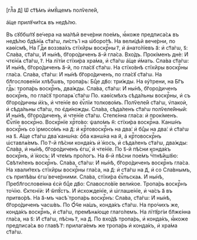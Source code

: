 [глⷡ҇а д҃] Ѡ҆ ст҃ѣ́мъ и҆мꙋ́щемъ полѷеле́й,

а҆́ще прилꙋчи́тсѧ въ недѣ́лю.

Въ сꙋббѡ́тꙋ ве́чера на ма́лѣй вече́рни пое́мъ, ꙗ҆́коже предписа́сѧ въ недѣ́лю
бдѣ́нїѧ ст҃а́гѡ, ли́стъ і҃ на ѡ҆боро́тѣ. На вели́цѣй вече́рни, по каѳі́смѣ, На
Гдⷭ҇и воззва́хъ стїхи̑ры воскрⷭ҇ны г҃, и҆ а҆нато́лїевъ а҃: и҆ ст҃а́гѡ, ѕ҃:
Сла́ва, ст҃а́гѡ, И҆ ны́нѣ, бг҃оро́диченъ а҃-й гла́са. Вхо́дъ. Прокі́менъ днѐ: И҆
чтє́нїѧ ст҃а́гѡ, г҃. На лїті́и стїхи́ра хра́ма, и҆ ст҃а́гѡ а҆́ще и҆́мать. Сла́ва
ст҃а́гѡ: И҆ ны́нѣ, бг҃оро́диченъ а҃-й, по гла́сꙋ ст҃а́гѡ. На стїхо́внѣ стїхи̑ры
воскрⷭ҇ны гла́са. Сла́ва, ст҃а́гѡ: И҆ ны́нѣ бг҃оро́диченъ, по гла́сꙋ ст҃а́гѡ. На
бл҃гослове́нїи хлѣ́бѡвъ, тропа́рь: Бцⷣе дв҃о: три́жды. На ᲂу҆́трени, на Бг҃ъ
гдⷭ҇ь: тропа́рь воскрⷭ҇нъ, два́жды. Сла́ва, ст҃а́гѡ: И҆ ны́нѣ, бг҃оро́диченъ
воскрⷭ҇нъ, по гла́сꙋ тропарѧ̀ ст҃а́гѡ По. каѳі́смѣхъ сѣда́льны воскрⷭ҇ны, и҆ съ
бг҃оро́дичны и҆̀хъ, и҆ чте́нїе во є҆ѵⷢ҇лїи толково́мъ. Полѷеле́й ст҃а́гѡ,
ѵ҆пакоѝ, и҆ сѣда́льны ст҃а́гѡ, по є҆ди́ножды. Сла́ва, сѣда́ленъ ст҃а́гѡ
полѷеле́йный: И҆ ны́нѣ, бг҃оро́диченъ, и҆ чте́нїе ст҃а́гѡ. Степє́нна гла́са: и҆
прокі́менъ. Є҆ѵⷢ҇лїе воскрⷭ҇но. Воскрⷭ҇нїе хрⷭ҇то́во: ѱало́мъ н҃: стїхи́ра
воскрⷭ҇на. Канѡ́нъ воскрⷭ҇нъ со і҆рмосо́мъ на д҃: и҆ крⷭ҇товоскрⷭ҇нъ на два̀: и҆
бцⷣы на два̀: и҆ ст҃а́гѡ на ѕ҃. А҆́ще ст҃а́гѡ два̀ канѡ́на: ѻ҆́ба канѡ́на на и҃,
а҆ крⷭ҇товоскрⷭ҇нъ ѡ҆ставлѧ́емъ. По г҃-й пѣ́сни конда́къ и҆ і҆́косъ, и҆
сѣда́ленъ ст҃а́гѡ, два́жды: Сла́ва, и҆ ны́нѣ, бг҃оро́диченъ є҆гѡ̀, и҆ чте́нїе.
По ѕ҃-й пѣ́сни конда́къ воскрⷭ҇нъ, и҆ і҆́косъ: И҆ чте́мъ про́логъ. На ѳ҃-й
пѣ́сни пое́мъ Чⷭ҇тнѣ́йшꙋю: Свѣти́ленъ воскрⷭ҇нъ. Сла́ва, ст҃а́гѡ: И҆ ны́нѣ,
бг҃оро́диченъ воскрⷭ҇нъ гла́са. На хвали́техъ стїхи̑ры воскрⷭ҇ны гла́са, на д҃:
и҆ ст҃а́гѡ на д҃, и҆ со Сла́внымъ, съ припѣ́вы є҆гѡ̀ вече́рними. Сла́ва,
стїхи́ра є҆ѵⷢ҇льскаѧ. И҆ ны́нѣ, Пребл҃гослове́нна є҆сѝ бцⷣе дв҃о: Славосло́вїе
вели́кое. Тропа́рь воскрⷭ҇нъ то́чїю. Є҆ктєнїѝ: И҆ ѿпꙋ́стъ. И҆ и҆схожде́нїе, и҆
ѡ҆глаше́нїе, и҆ ча́съ а҃ въ притво́рѣ. На а҃-мъ часѣ̀ тропа́рь воскрⷭ҇нъ:
Сла́ва, ст҃а́гѡ: И҆ ны́нѣ, бг҃оро́диченъ часѡ́въ. По Ѻ҆́ч҃е на́шъ, конда́къ
ст҃а́гѡ. На про́чихъ же, конда́къ воскрⷭ҇нъ, и҆ ст҃а́гѡ, премѣнѧ́юще глаго́лемъ.
На лїтꙋргі́и бл҃жє́нна гла́са, на ѕ҃: И҆ ст҃а́гѡ, пѣ́снь г҃, на д҃. По вхо́дѣ
тропа́рь, и҆ конда́къ, ꙗ҆́коже предписа́сѧ во главѣ̀ г҃: прилага́емъ же тропа́рь
и҆ конда́къ, и҆ хра́ма ст҃а́гѡ.

